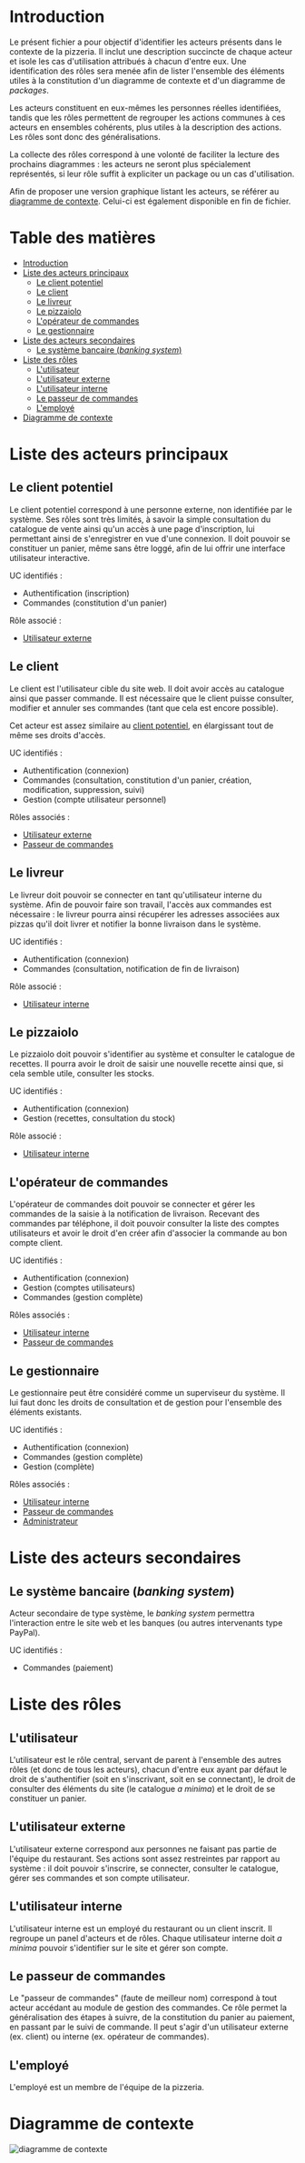 # Introduction

Le présent fichier a pour objectif d'identifier les acteurs présents dans le contexte de la pizzeria. Il inclut une description succincte de chaque acteur et isole les cas d'utilisation attribués à chacun d'entre eux. Une identification des rôles sera menée afin de lister l'ensemble des éléments utiles à la constitution d'un diagramme de contexte et d'un diagramme de *packages*.

Les acteurs constituent en eux-mêmes les personnes réelles identifiées, tandis que les rôles permettent de regrouper les actions communes à ces acteurs en ensembles cohérents, plus utiles à la description des actions. Les rôles sont donc des généralisations.

La collecte des rôles correspond à une volonté de faciliter la lecture des prochains diagrammes : les acteurs ne seront plus spécialement représentés, si leur rôle suffit à expliciter un package ou un cas d'utilisation.

Afin de proposer une version graphique listant les acteurs, se référer au [diagramme de contexte](../diagrammes/diag-contexte.png). Celui-ci est également disponible en fin de fichier.

# Table des matières
- [Introduction](#introduction)
- [Liste des acteurs principaux](#liste-des-acteurs-principaux)
    - [Le client potentiel](#le-client-potentiel)
    - [Le client](#le-client)
    - [Le livreur](#le-livreur)
    - [Le pizzaiolo](#le-pizzaiolo)
    - [L'opérateur de commandes](#l-op-rateur-de-commandes)
    - [Le gestionnaire](#le-gestionnaire)
- [Liste des acteurs secondaires](#liste-des-acteurs-secondaires)
    - [Le système bancaire (*banking system*)](#le-syst-me-bancaire-banking-system-)
- [Liste des rôles](#liste-des-r-les)
    - [L'utilisateur](#l-utilisateur)
    - [L'utilisateur externe](#l-utilisateur-externe)
    - [L'utilisateur interne](#l-utilisateur-interne)
    - [Le passeur de commandes](#le-passeur-de-commandes)
    - [L'employé](#l-employe)
- [Diagramme de contexte](#diagramme-de-contexte)


# Liste des acteurs principaux

## Le client potentiel

Le client potentiel correspond à une personne externe, non identifiée par le système. Ses rôles sont très limités, à savoir la simple consultation du catalogue de vente ainsi qu'un accès à une page d'inscription, lui permettant ainsi de s'enregistrer en vue d'une connexion. Il doit pouvoir se constituer un panier, même sans être loggé, afin de lui offrir une interface utilisateur interactive.

UC identifiés :
- Authentification (inscription)
- Commandes (constitution d'un panier)

Rôle associé :
- [Utilisateur externe](#l-utilisateur-externe)

## Le client

Le client est l'utilisateur cible du site web. Il doit avoir accès au catalogue ainsi que passer commande. Il est nécessaire que le client puisse consulter, modifier et annuler ses commandes (tant que cela est encore possible).

Cet acteur est assez similaire au [client potentiel](#le-client-potentiel), en élargissant tout de même ses droits d'accès.

UC identifiés :
- Authentification (connexion)
- Commandes (consultation, constitution d'un panier, création, modification, suppression, suivi)
- Gestion (compte utilisateur personnel)

Rôles associés :
- [Utilisateur externe](#l-utilisateur-externe)
- [Passeur de commandes](#le-passeur-de-commandes)

## Le livreur

Le livreur doit pouvoir se connecter en tant qu'utilisateur interne du système. Afin de pouvoir faire son travail, l'accès aux commandes est nécessaire : le livreur pourra ainsi récupérer les adresses associées aux pizzas qu'il doit livrer et notifier la bonne livraison dans le système.

UC identifiés :
- Authentification (connexion)
- Commandes (consultation, notification de fin de livraison)

Rôle associé :
- [Utilisateur interne](#l-utilisateur-interne)

## Le pizzaiolo

Le pizzaiolo doit pouvoir s'identifier au système et consulter le catalogue de recettes. Il pourra avoir le droit de saisir une nouvelle recette ainsi que, si cela semble utile, consulter les stocks.

UC identifiés :
- Authentification (connexion)
- Gestion (recettes, consultation du stock)

Rôle associé :
- [Utilisateur interne](#l-utilisateur-interne)

## L'opérateur de commandes

L'opérateur de commandes doit pouvoir se connecter et gérer les commandes de la saisie à la notification de livraison. Recevant des commandes par téléphone, il doit pouvoir consulter la liste des comptes utilisateurs et avoir le droit d'en créer afin d'associer la commande au bon compte client.

UC identifiés :
- Authentification (connexion)
- Gestion (comptes utilisateurs)
- Commandes (gestion complète)

Rôles associés :
- [Utilisateur interne](#l-utilisateur-interne)
- [Passeur de commandes](#le-passeur-de-commandes)

## Le gestionnaire

Le gestionnaire peut être considéré comme un superviseur du système. Il lui faut donc les droits de consultation et de gestion pour l'ensemble des éléments existants.

UC identifiés :
- Authentification (connexion)
- Commandes (gestion complète)
- Gestion (complète)

Rôles associés :
- [Utilisateur interne](#l-utilisateur-interne)
- [Passeur de commandes](#le-passeur-de-commandes)
- [Administrateur](#l-administrateur)

# Liste des acteurs secondaires

## Le système bancaire (*banking system*)
Acteur secondaire de type système, le *banking system* permettra l'interaction entre le site web et les banques (ou autres intervenants type PayPal).

UC identifiés :
- Commandes (paiement)

# Liste des rôles

## L'utilisateur

L'utilisateur est le rôle central, servant de parent à l'ensemble des autres rôles (et donc de tous les acteurs), chacun d'entre eux ayant par défaut le droit de s'authentifier (soit en s'inscrivant, soit en se connectant), le droit de consulter des éléments du site (le catalogue *a minima*) et le droit de se constituer un panier.

## L'utilisateur externe

L'utilisateur externe correspond aux personnes ne faisant pas partie de l'équipe du restaurant. Ses actions sont assez restreintes par rapport au système : il doit pouvoir s'inscrire, se connecter, consulter le catalogue, gérer ses commandes et son compte utilisateur.

## L'utilisateur interne

L'utilisateur interne est un employé du restaurant ou un client inscrit. Il regroupe un panel d'acteurs et de rôles. Chaque utilisateur interne doit *a minima* pouvoir s'identifier sur le site et gérer son compte.

## Le passeur de commandes

Le "passeur de commandes" (faute de meilleur nom) correspond à tout acteur accédant au module de gestion des commandes. Ce rôle permet la généralisation des étapes à suivre, de la constitution du panier au paiement, en passant par le suivi de commande. Il peut s'agir d'un utilisateur externe (ex. client) ou interne (ex. opérateur de commandes).

## L'employé

L'employé est un membre de l'équipe de la pizzeria.

# Diagramme de contexte
![diagramme de contexte](../diagrammes/diag-contexte.png)

